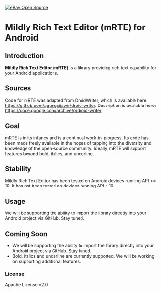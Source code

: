 [![eBay Open Source](https://raw.githubusercontent.com/raptorjs/optimizer/ba5b56a3361f95d4ab6be5d6a6d53590315c3428/images/ebay.png)](https://github.com/eBay/)

# Mildly Rich Text Editor (mRTE) for Android

## Introduction
**Mildly Rich Text Editor (mRTE)** is a library providing rich text capability for your Android
applications.

## Sources
Code for mRTE was adapted from DroidWriter, which is available here:
https://github.com/agungsijawir/droid-writer. Description is available here:
https://code.google.com/archive/p/droid-writer

## Goal
mRTE is in its infancy and is a continual work-in-progress. Its code has been made freely available
in the hopes of tapping into the diversity and knowledge of the open-source community. Ideally,
mRTE will support features beyond bold, italics, and underline.

## Stability
Mildly Rich Text Editor has been tested on Android devices running API >= 19. It has not been tested
on devices running API < 19.

## Usage
We will be supporting the ability to import the library directly into your Android project via
GitHub. Stay tuned.

## Coming Soon
- We will be supporting the ability to import the library directly into your Android project via
GitHub. Stay tuned.
- Bold, italics and underline are currently supported. We will be working on supporting additional features.

### License
Apache License v2.0
